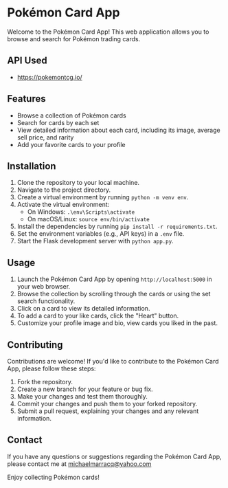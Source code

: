 # Pokémon Card App

Welcome to the Pokémon Card App! This web application allows you to browse and search for Pokémon trading cards.

## API Used

- https://pokemontcg.io/

## Features

- Browse a collection of Pokémon cards
- Search for cards by each set
- View detailed information about each card, including its image, average sell price, and rarity
- Add your favorite cards to your profile

## Installation

1. Clone the repository to your local machine.
2. Navigate to the project directory.
3. Create a virtual environment by running `python -m venv env`.
4. Activate the virtual environment:
   - On Windows: `.\env\Scripts\activate`
   - On macOS/Linux: `source env/bin/activate`
5. Install the dependencies by running `pip install -r requirements.txt`.
6. Set the environment variables (e.g., API keys) in a `.env` file.
7. Start the Flask development server with `python app.py`.

## Usage

1. Launch the Pokémon Card App by opening `http://localhost:5000` in your web browser.
2. Browse the collection by scrolling through the cards or using the set search functionality.
3. Click on a card to view its detailed information.
4. To add a card to your like cards, click the "Heart" button.
5. Customize your profile image and bio, view cards you liked in the past.

## Contributing

Contributions are welcome! If you'd like to contribute to the Pokémon Card App, please follow these steps:

1. Fork the repository.
2. Create a new branch for your feature or bug fix.
3. Make your changes and test them thoroughly.
4. Commit your changes and push them to your forked repository.
5. Submit a pull request, explaining your changes and any relevant information.

## Contact

If you have any questions or suggestions regarding the Pokémon Card App, please contact me at michaelmarracq@yahoo.com

Enjoy collecting Pokémon cards!
